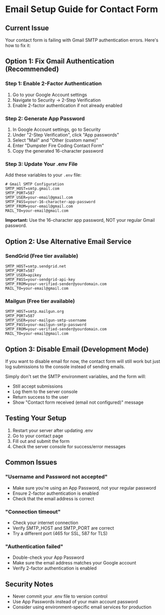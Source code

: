# Email Setup Guide for Contact Form

## Current Issue
Your contact form is failing with Gmail SMTP authentication errors. Here's how to fix it:

## Option 1: Fix Gmail Authentication (Recommended)

### Step 1: Enable 2-Factor Authentication
1. Go to your Google Account settings
2. Navigate to Security → 2-Step Verification
3. Enable 2-factor authentication if not already enabled

### Step 2: Generate App Password
1. In Google Account settings, go to Security
2. Under "2-Step Verification", click "App passwords"
3. Select "Mail" and "Other (custom name)"
4. Enter "Dumpster Fire Coding Contact Form"
5. Copy the generated 16-character password

### Step 3: Update Your .env File
Add these variables to your `.env` file:

```env
# Gmail SMTP Configuration
SMTP_HOST=smtp.gmail.com
SMTP_PORT=587
SMTP_USER=your-email@gmail.com
SMTP_PASS=your-16-character-app-password
SMTP_FROM=your-email@gmail.com
MAIL_TO=your-email@gmail.com
```

**Important:** Use the 16-character app password, NOT your regular Gmail password.

## Option 2: Use Alternative Email Service

### SendGrid (Free tier available)
```env
SMTP_HOST=smtp.sendgrid.net
SMTP_PORT=587
SMTP_USER=apikey
SMTP_PASS=your-sendgrid-api-key
SMTP_FROM=your-verified-sender@yourdomain.com
MAIL_TO=your-email@gmail.com
```

### Mailgun (Free tier available)
```env
SMTP_HOST=smtp.mailgun.org
SMTP_PORT=587
SMTP_USER=your-mailgun-smtp-username
SMTP_PASS=your-mailgun-smtp-password
SMTP_FROM=your-verified-sender@yourdomain.com
MAIL_TO=your-email@gmail.com
```

## Option 3: Disable Email (Development Mode)

If you want to disable email for now, the contact form will still work but just log submissions to the console instead of sending emails.

Simply don't set the SMTP environment variables, and the form will:
- Still accept submissions
- Log them to the server console
- Return success to the user
- Show "Contact form received (email not configured)" message

## Testing Your Setup

1. Restart your server after updating .env
2. Go to your contact page
3. Fill out and submit the form
4. Check the server console for success/error messages

## Common Issues

### "Username and Password not accepted"
- Make sure you're using an App Password, not your regular password
- Ensure 2-factor authentication is enabled
- Check that the email address is correct

### "Connection timeout"
- Check your internet connection
- Verify SMTP_HOST and SMTP_PORT are correct
- Try a different port (465 for SSL, 587 for TLS)

### "Authentication failed"
- Double-check your App Password
- Make sure the email address matches your Google account
- Verify 2-factor authentication is enabled

## Security Notes

- Never commit your .env file to version control
- Use App Passwords instead of your main account password
- Consider using environment-specific email services for production
